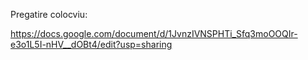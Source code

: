 Pregatire colocviu:

https://docs.google.com/document/d/1JvnzIVNSPHTi_Sfq3moOOQIr-e3o1L5I-nHV__dOBt4/edit?usp=sharing
